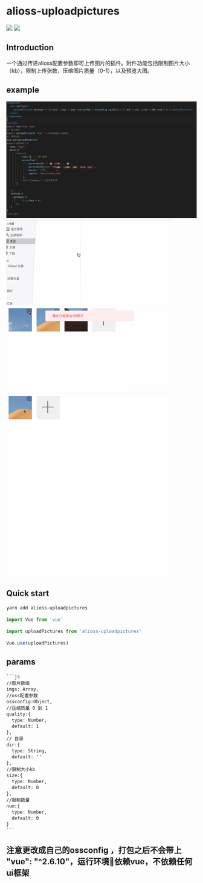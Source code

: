 # alioss-uploadpictures
[![](https://img.shields.io/badge/NPM-1.0.0-blue)](https://www.npmjs.com/package/alioss-uploadpictures)
![](https://img.shields.io/badge/licence-MIT-blue)

## Introduction

一个通过传递alioss配置参数即可上传图片的插件。附件功能包括限制图片大小（kb），限制上传张数，压缩图片质量（0-1），以及预览大图。

## example
![Image text](examples/assets/example.png)
![image](examples/assets/example1.gif)
![image](examples/assets/example2.gif)
![image](examples/assets/example3.gif)

## Quick start
```js
yarn add alioss-uploadpictures
```
```js
import Vue from 'vue'
```
```js
import uploadPictures from 'alioss-uploadpictures'
```
```js
Vue.use(uploadPictures)
```
## params
    ```js
    //图片数组
    imgs: Array,
    //oss配置参数
    ossconfig:Object,
    //压缩质量 0 到 1
    quality:{
      type: Number,
      default: 1
    },
    // 目录
    dir:{
      type: String,
      default: ''
    },
    //限制大小kb
    size:{
      type: Number,
      default: 0
    },
    //限制数量
    num:{
      type: Number,
      default: 0
    }
    ```
## 注意更改成自己的ossconfig ，打包之后不会带上 "vue": "^2.6.10"，运行环境依赖vue，不依赖任何ui框架